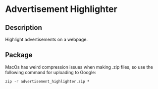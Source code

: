 # Advertisement Highlighter

## Description
Highlight advertisements on a webpage.

## Package
MacOs has weird compression issues when making .zip files, so use the following command for uploading to Google:

    zip -r advertisement_highlighter.zip *
